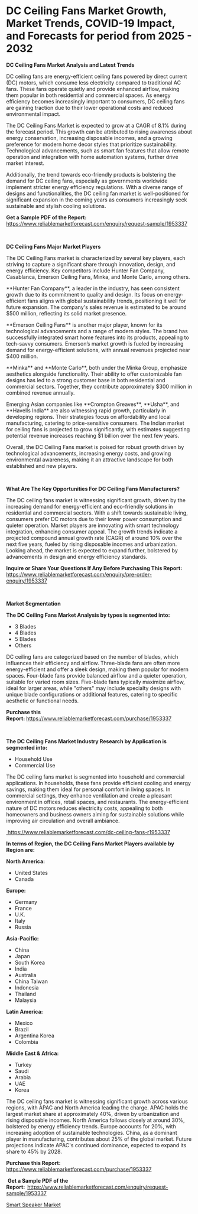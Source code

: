 <p><h1>DC Ceiling Fans Market Growth, Market Trends, COVID-19 Impact, and Forecasts for period from 2025 - 2032</h1></p><p><strong>DC Ceiling Fans Market Analysis and Latest Trends</strong></p>
<p><p>DC ceiling fans are energy-efficient ceiling fans powered by direct current (DC) motors, which consume less electricity compared to traditional AC fans. These fans operate quietly and provide enhanced airflow, making them popular in both residential and commercial spaces. As energy efficiency becomes increasingly important to consumers, DC ceiling fans are gaining traction due to their lower operational costs and reduced environmental impact.</p><p>The DC Ceiling Fans Market is expected to grow at a CAGR of 8.1% during the forecast period. This growth can be attributed to rising awareness about energy conservation, increasing disposable incomes, and a growing preference for modern home decor styles that prioritize sustainability. Technological advancements, such as smart fan features that allow remote operation and integration with home automation systems, further drive market interest. </p><p>Additionally, the trend towards eco-friendly products is bolstering the demand for DC ceiling fans, especially as governments worldwide implement stricter energy efficiency regulations. With a diverse range of designs and functionalities, the DC ceiling fan market is well-positioned for significant expansion in the coming years as consumers increasingly seek sustainable and stylish cooling solutions.</p></p>
<p><strong>Get a Sample PDF of the Report:&nbsp;</strong> <a href="https://www.reliablemarketforecast.com/enquiry/request-sample/1953337?utm_campaign=1169&utm_medium=2&utm_source=Github&utm_content=ia&utm_term=06022025&utm_id=dc-ceiling-fans">https://www.reliablemarketforecast.com/enquiry/request-sample/1953337</a></p>
<p>&nbsp;</p>
<p><strong>DC Ceiling Fans Major Market Players</strong></p>
<p><p>The DC Ceiling Fans market is characterized by several key players, each striving to capture a significant share through innovation, design, and energy efficiency. Key competitors include Hunter Fan Company, Casablanca, Emerson Ceiling Fans, Minka, and Monte Carlo, among others.</p><p>**Hunter Fan Company**, a leader in the industry, has seen consistent growth due to its commitment to quality and design. Its focus on energy-efficient fans aligns with global sustainability trends, positioning it well for future expansion. The company's sales revenue is estimated to be around $500 million, reflecting its solid market presence.</p><p>**Emerson Ceiling Fans** is another major player, known for its technological advancements and a range of modern styles. The brand has successfully integrated smart home features into its products, appealing to tech-savvy consumers. Emerson’s market growth is fueled by increasing demand for energy-efficient solutions, with annual revenues projected near $400 million.</p><p>**Minka** and **Monte Carlo**, both under the Minka Group, emphasize aesthetics alongside functionality. Their ability to offer customizable fan designs has led to a strong customer base in both residential and commercial sectors. Together, they contribute approximately $300 million in combined revenue annually.</p><p>Emerging Asian companies like **Crompton Greaves**, **Usha**, and **Havells India** are also witnessing rapid growth, particularly in developing regions. Their strategies focus on affordability and local manufacturing, catering to price-sensitive consumers. The Indian market for ceiling fans is projected to grow significantly, with estimates suggesting potential revenue increases reaching $1 billion over the next few years.</p><p>Overall, the DC Ceiling Fans market is poised for robust growth driven by technological advancements, increasing energy costs, and growing environmental awareness, making it an attractive landscape for both established and new players.</p></p>
<p>&nbsp;</p>
<p><strong>What Are The Key Opportunities For DC Ceiling Fans Manufacturers?</strong></p>
<p><p>The DC ceiling fans market is witnessing significant growth, driven by the increasing demand for energy-efficient and eco-friendly solutions in residential and commercial sectors. With a shift towards sustainable living, consumers prefer DC motors due to their lower power consumption and quieter operation. Market players are innovating with smart technology integration, enhancing consumer appeal. The growth trends indicate a projected compound annual growth rate (CAGR) of around 10% over the next five years, fueled by rising disposable incomes and urbanization. Looking ahead, the market is expected to expand further, bolstered by advancements in design and energy efficiency standards.</p></p>
<p><strong>Inquire or Share Your Questions If Any Before Purchasing This Report:</strong> <a href="https://www.reliablemarketforecast.com/enquiry/pre-order-enquiry/1953337?utm_campaign=1169&utm_medium=2&utm_source=Github&utm_content=ia&utm_term=06022025&utm_id=dc-ceiling-fans">https://www.reliablemarketforecast.com/enquiry/pre-order-enquiry/1953337</a></p>
<p>&nbsp;</p>
<p><strong>Market Segmentation</strong></p>
<p><strong>The DC Ceiling Fans Market Analysis by types is segmented into:</strong></p>
<p><ul><li>3 Blades</li><li>4 Blades</li><li>5 Blades</li><li>Others</li></ul></p>
<p><p>DC ceiling fans are categorized based on the number of blades, which influences their efficiency and airflow. Three-blade fans are often more energy-efficient and offer a sleek design, making them popular for modern spaces. Four-blade fans provide balanced airflow and a quieter operation, suitable for varied room sizes. Five-blade fans typically maximize airflow, ideal for larger areas, while "others" may include specialty designs with unique blade configurations or additional features, catering to specific aesthetic or functional needs.</p></p>
<p><strong>Purchase this Report:&nbsp;</strong><a href="https://www.reliablemarketforecast.com/purchase/1953337?utm_campaign=1169&utm_medium=2&utm_source=Github&utm_content=ia&utm_term=06022025&utm_id=dc-ceiling-fans">https://www.reliablemarketforecast.com/purchase/1953337</a></p>
<p>&nbsp;</p>
<p><strong>The DC Ceiling Fans Market Industry Research by Application is segmented into:</strong></p>
<p><ul><li>Household Use</li><li>Commercial Use</li></ul></p>
<p><p>The DC ceiling fans market is segmented into household and commercial applications. In households, these fans provide efficient cooling and energy savings, making them ideal for personal comfort in living spaces. In commercial settings, they enhance ventilation and create a pleasant environment in offices, retail spaces, and restaurants. The energy-efficient nature of DC motors reduces electricity costs, appealing to both homeowners and business owners aiming for sustainable solutions while improving air circulation and overall ambiance.</p></p>
<p><a href="https://www.reliablemarketforecast.com/dc-ceiling-fans-r1953337?utm_campaign=1169&utm_medium=2&utm_source=Github&utm_content=ia&utm_term=06022025&utm_id=dc-ceiling-fans">&nbsp;https://www.reliablemarketforecast.com/dc-ceiling-fans-r1953337</a></p>
<p><strong>In terms of Region, the DC Ceiling Fans Market Players available by Region are:</strong></p>
<p>
    <p> <strong> North America: </strong>
        <ul>
            <li>United States</li>
            <li>Canada</li>
        </ul>
        </p> 
    <p> <strong> Europe: </strong>
        <ul>
            <li>Germany</li>
            <li>France</li>
            <li>U.K.</li>
            <li>Italy</li>
            <li>Russia</li>
        </ul>
        </p> 
    <p> <strong> Asia-Pacific: </strong>
        <ul>
            <li>China</li>
            <li>Japan</li>
            <li>South Korea</li>
            <li>India</li>
            <li>Australia</li>
            <li>China Taiwan</li>
            <li>Indonesia</li>
            <li>Thailand</li>
            <li>Malaysia</li>
        </ul>
        </p> 
    <p> <strong> Latin America: </strong>
        <ul>
            <li>Mexico</li>
            <li>Brazil</li>
            <li>Argentina Korea</li>
            <li>Colombia</li>
        </ul>
        </p> 
    <p> <strong> Middle East & Africa: </strong>
        <ul>
            <li>Turkey</li>
            <li>Saudi</li>
            <li>Arabia</li>
            <li>UAE</li>
            <li>Korea</li>
        </ul>
    </p>
    </p>
<p><p>The DC ceiling fans market is witnessing significant growth across various regions, with APAC and North America leading the charge. APAC holds the largest market share at approximately 40%, driven by urbanization and rising disposable incomes. North America follows closely at around 30%, bolstered by energy efficiency trends. Europe accounts for 20%, with increasing adoption of sustainable technologies. China, as a dominant player in manufacturing, contributes about 25% of the global market. Future projections indicate APAC's continued dominance, expected to expand its share to 45% by 2028.</p></p>
<p><strong>Purchase this Report: </strong><a href="https://www.reliablemarketforecast.com/purchase/1953337?utm_campaign=1169&utm_medium=2&utm_source=Github&utm_content=ia&utm_term=06022025&utm_id=dc-ceiling-fans">https://www.reliablemarketforecast.com/purchase/1953337</a></p>
<p>&nbsp;<strong>Get a Sample PDF of the Report:&nbsp;&nbsp;</strong><a href="https://www.reliablemarketforecast.com/enquiry/request-sample/1953337?utm_campaign=1169&utm_medium=2&utm_source=Github&utm_content=ia&utm_term=06022025&utm_id=dc-ceiling-fans">https://www.reliablemarketforecast.com/enquiry/request-sample/1953337</a></p>
<p><strong></strong></p>
<p><p><a href="https://github.com/pizolina/Market-Research-Report-List-7/blob/main/smart-speaker-market.md?utm_campaign=1169&utm_medium=2&utm_source=Github&utm_content=ia&utm_term=06022025&utm_id=dc-ceiling-fans">Smart Speaker Market</a></p></p>